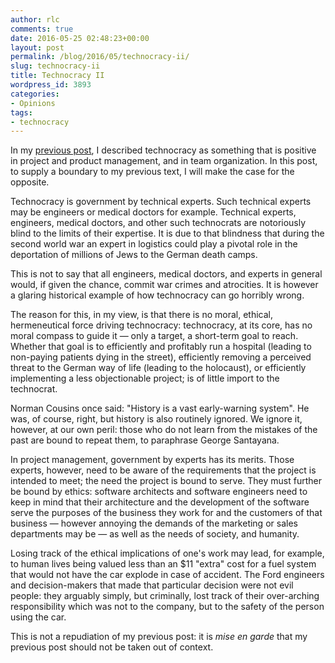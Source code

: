 ```yaml
---
author: rlc
comments: true
date: 2016-05-25 02:48:23+00:00
layout: post
permalink: /blog/2016/05/technocracy-ii/
slug: technocracy-ii
title: Technocracy II
wordpress_id: 3893
categories:
- Opinions
tags:
- technocracy
---
```


In my [previous post](/blog/2016/05/technocracy/), I described technocracy as something that is positive in project and product management, and in team organization. In this post, to supply a boundary to my previous text, I will make the case for the opposite.
<!--more-->
Technocracy is government by technical experts. Such technical experts may be engineers or medical doctors for example. Technical experts, engineers, medical doctors, and other such technocrats are notoriously blind to the limits of their expertise. It is due to that blindness that during the second world war an expert in logistics could play a pivotal role in the deportation of millions of Jews to the German death camps.

This is not to say that all engineers, medical doctors, and experts in general would, if given the chance, commit war crimes and atrocities. It is however a glaring historical example of how technocracy can go horribly wrong.

The reason for this, in my view, is that there is no moral,  ethical, hermeneutical force driving technocracy: technocracy, at its core, has no moral compass to guide it — only a target, a short-term goal to reach. Whether that goal is to efficiently and profitably run a hospital (leading to non-paying patients dying in the street), efficiently removing a perceived threat to the German way of life (leading to the holocaust), or efficiently implementing a less objectionable project; is of little import to the technocrat.

Norman Cousins once said: "History is a vast early-warning system". He was, of course, right, but history is also routinely ignored. We ignore it, however, at our own peril: those who do not learn from the mistakes of the past are bound to repeat them, to paraphrase George Santayana.

In project management, government by experts has its merits. Those experts, however, need to be aware of the requirements that the project is intended to meet; the need the project is bound to serve. They must further be bound by ethics: software architects and software engineers need to keep in mind that their architecture and the development of the software serve the purposes of the business they work for and the customers of that business — however annoying the demands of the marketing or sales departments may be — as well as the needs of society, and humanity.

Losing track of the ethical implications of one's work may lead, for example, to human lives being valued less than an $11 "extra" cost for a fuel system that would not have the car explode in case of accident. The Ford engineers and decision-makers that made that particular decision were not evil people: they arguably simply, but criminally, lost track of their over-arching responsibility which was not to the company, but to the safety of the person using the car.

This is not a repudiation of my previous post: it is _mise en garde_ that my previous post should not be taken out of context.
